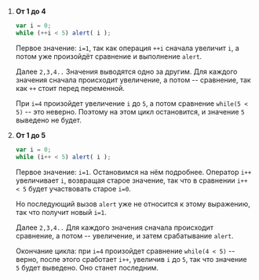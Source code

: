 
1. **От 1 до 4**

    ```js run
    var i = 0;
    while (++i < 5) alert( i );
    ```

    Первое значение: `i=1`, так как операция `++i` сначала увеличит `i`, а потом уже произойдёт сравнение и выполнение `alert`.

    Далее `2,3,4..` Значения выводятся одно за другим. Для каждого значения сначала происходит увеличение, а потом -- сравнение, так как `++` стоит перед переменной.

    При `i=4` произойдет увеличение `i` до `5`, а потом сравнение `while(5 < 5)` -- это неверно. Поэтому на этом цикл остановится, и значение `5` выведено не будет.
2. **От 1 до 5**

    ```js run
    var i = 0;
    while (i++ < 5) alert( i );
    ```

    Первое значение: `i=1`. Остановимся на нём подробнее. Оператор `i++` увеличивает `i`, возвращая старое значение, так что в сравнении `i++ < 5` будет участвовать старое `i=0`.

    Но последующий вызов `alert` уже не относится к этому выражению, так что получит новый `i=1`.

    Далее `2,3,4..` Для каждого значения сначала происходит сравнение, а потом -- увеличение, и затем срабатывание `alert`.

    Окончание цикла: при `i=4` произойдет сравнение `while(4 < 5)` -- верно, после этого сработает `i++`, увеличив  `i` до `5`, так что значение `5` будет выведено. Оно станет последним.
